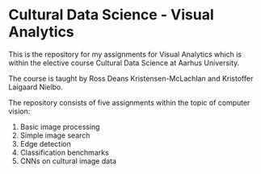 # Cultural Data Science - Visual Analytics
This is the repository for my assignments for Visual Analytics which is within the elective course Cultural Data Science at Aarhus University. 

The course is taught by Ross Deans Kristensen-McLachlan and Kristoffer Laigaard Nielbo.

The repository consists of five assignments within the topic of computer vision:
1. Basic image processing
2. Simple image search
3. Edge detection
4. Classification benchmarks
5. CNNs on cultural image data
